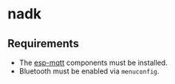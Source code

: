 # nadk

## Requirements

- The [esp-mqtt](https://github.com/256dpi/esp-mqtt) components must be installed.
- Bluetooth must be enabled via `menuconfig`.
